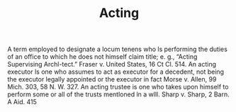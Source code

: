 ---
title: Acting
permalink: "/definitions/acting.html"
body: A term employed to designate a locum tenens who ls performing the duties of
  an office to which he does not himself claim title; e. g., “Acting Supervising Archl-tect.”
  Fraser v. United States, 16 Ct Cl. 514. An acting executor ls one who assumes to
  act as executor for a decedent, not being the executor legally appointed or the
  executor in fact Morse v. Allen, 99 Mich. 303, 58 N. W. 327. An acting trustee is
  one who takes upon himself to perform some or all of the trusts mentloned ln a wlll.
  Sharp v. Sharp, 2 Barn. A Aid. 415
published_at: '2018-07-07'
layout: post
---